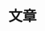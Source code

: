 ---
title: 文章
description: Collections of articles
menu:
    main: 
        params:
            icon: library
---